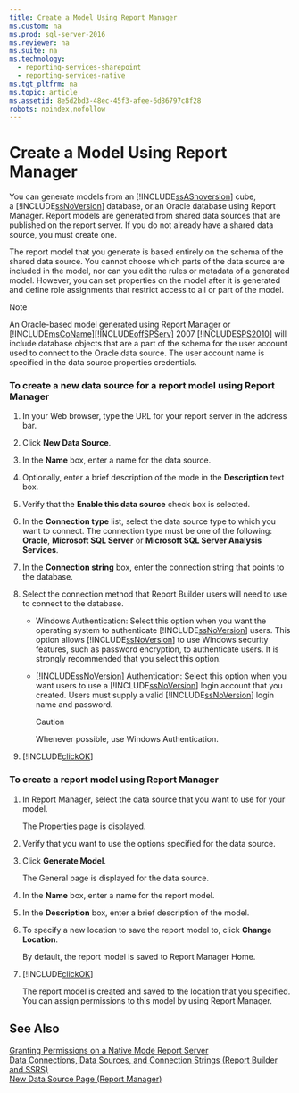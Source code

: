 ```yaml
---
title: Create a Model Using Report Manager
ms.custom: na
ms.prod: sql-server-2016
ms.reviewer: na
ms.suite: na
ms.technology: 
  - reporting-services-sharepoint
  - reporting-services-native
ms.tgt_pltfrm: na
ms.topic: article
ms.assetid: 8e5d2bd3-48ec-45f3-afee-6d86797c8f28
robots: noindex,nofollow
---
```

# Create a Model Using Report Manager
  You can generate models from an [!INCLUDE[ssASnoversion](../../Token/Other/ssASnoversion_md.md)] cube, a [!INCLUDE[ssNoVersion](../../Token/Other/ssNoVersion_md.md)] database, or an Oracle database using Report Manager. Report models are generated from shared data sources that are published on the report server. If you do not already have a shared data source, you must create one.  
  
 The report model that you generate is based entirely on the schema of the shared data source. You cannot choose which parts of the data source are included in the model, nor can you edit the rules or metadata of a generated model. However, you can set properties on the model after it is generated and define role assignments that restrict access to all or part of the model.  
  
> [!NOTE]  
>  An Oracle\-based model generated using Report Manager or [!INCLUDE[msCoName](../../Token/Other/msCoName_md.md)][!INCLUDE[offSPServ](../../Token/Other/offSPServ_md.md)] 2007 [!INCLUDE[SPS2010](../../Token/Other/SPS2010_md.md)] will include database objects that are a part of the schema for the user account used to connect to the Oracle data source. The user account name is specified in the data source properties credentials.  
  
### To create a new data source for a report model using Report Manager  
  
1.  In your Web browser, type the URL for your report server in the address bar.  
  
2.  Click **New Data Source**.  
  
3.  In the **Name** box, enter a name for the data source.  
  
4.  Optionally, enter a brief description of the mode in the **Description** text box.  
  
5.  Verify that the **Enable this data source** check box is selected.  
  
6.  In the **Connection type** list, select the data source type to which you want to connect. The connection type must be one of the following: **Oracle**, **Microsoft SQL Server** or **Microsoft SQL Server Analysis Services**.  
  
7.  In the **Connection string** box, enter the connection string that points to the database.  
  
8.  Select the connection method that Report Builder users will need to use to connect to the database.  
  
    -   Windows Authentication: Select this option when you want the operating system to authenticate [!INCLUDE[ssNoVersion](../../Token/Other/ssNoVersion_md.md)] users. This option allows [!INCLUDE[ssNoVersion](../../Token/Other/ssNoVersion_md.md)] to use Windows security features, such as password encryption, to authenticate users. It is strongly recommended that you select this option.  
  
    -   [!INCLUDE[ssNoVersion](../../Token/Other/ssNoVersion_md.md)] Authentication: Select this option when you want users to use a [!INCLUDE[ssNoVersion](../../Token/Other/ssNoVersion_md.md)] login account that you created. Users must supply a valid [!INCLUDE[ssNoVersion](../../Token/Other/ssNoVersion_md.md)] login name and password.  
  
        > [!CAUTION]  
        >  Whenever possible, use Windows Authentication.  
  
9. [!INCLUDE[clickOK](../../Token/Other/clickOK_md.md)]  
  
### To create a report model using Report Manager  
  
1.  In Report Manager, select the data source that you want to use for your model.  
  
     The Properties page is displayed.  
  
2.  Verify that you want to use the options specified for the data source.  
  
3.  Click **Generate Model**.  
  
     The General page is displayed for the data source.  
  
4.  In the **Name** box, enter a name for the report model.  
  
5.  In the **Description** box, enter a brief description of the model.  
  
6.  To specify a new location to save the report model to, click **Change Location**.  
  
     By default, the report model is saved to Report Manager Home.  
  
7.  [!INCLUDE[clickOK](../../Token/Other/clickOK_md.md)]  
  
     The report model is created and saved to the location that you specified. You can assign permissions to this model by using Report Manager.  
  
## See Also  
 [Granting Permissions on a Native Mode Report Server](../../Topics/TopicNameContainA/Granting-Permissions-on-a-Native-Mode-Report-Server.md)   
 [Data Connections, Data Sources, and Connection Strings &#40;Report Builder and SSRS&#41;](../../Topics/TopicNameNotContainA/Data-Connections--Data-Sources--and-Connection-Strings--Report-Builder-and-SSRS-.md)   
 [New Data Source Page &#40;Report Manager&#41;](../../Topics/TopicNameNotContainA/New-Data-Source-Page--Report-Manager-.md)  
  
  